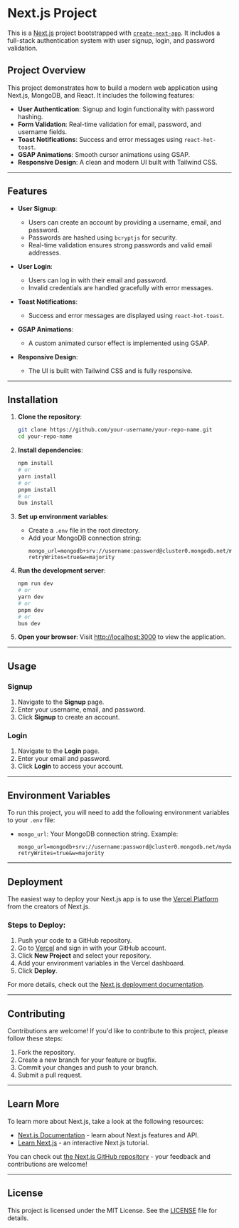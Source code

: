 
# Next.js Project

This is a [Next.js](https://nextjs.org) project bootstrapped with [`create-next-app`](https://nextjs.org/docs/app/api-reference/cli/create-next-app). It includes a full-stack authentication system with user signup, login, and password validation.

## Project Overview

This project demonstrates how to build a modern web application using Next.js, MongoDB, and React. It includes the following features:

- **User Authentication**: Signup and login functionality with password hashing.
- **Form Validation**: Real-time validation for email, password, and username fields.
- **Toast Notifications**: Success and error messages using `react-hot-toast`.
- **GSAP Animations**: Smooth cursor animations using GSAP.
- **Responsive Design**: A clean and modern UI built with Tailwind CSS.

---

## Features

- **User Signup**:
  - Users can create an account by providing a username, email, and password.
  - Passwords are hashed using `bcryptjs` for security.
  - Real-time validation ensures strong passwords and valid email addresses.

- **User Login**:
  - Users can log in with their email and password.
  - Invalid credentials are handled gracefully with error messages.

- **Toast Notifications**:
  - Success and error messages are displayed using `react-hot-toast`.

- **GSAP Animations**:
  - A custom animated cursor effect is implemented using GSAP.

- **Responsive Design**:
  - The UI is built with Tailwind CSS and is fully responsive.

---

## Installation

1. **Clone the repository**:
   ```bash
   git clone https://github.com/your-username/your-repo-name.git
   cd your-repo-name
   ```

2. **Install dependencies**:
   ```bash
   npm install
   # or
   yarn install
   # or
   pnpm install
   # or
   bun install
   ```

3. **Set up environment variables**:
   - Create a `.env` file in the root directory.
   - Add your MongoDB connection string:
     ```plaintext
     mongo_url=mongodb+srv://username:password@cluster0.mongodb.net/mydatabase?retryWrites=true&w=majority
     ```

4. **Run the development server**:
   ```bash
   npm run dev
   # or
   yarn dev
   # or
   pnpm dev
   # or
   bun dev
   ```

5. **Open your browser**:
   Visit [http://localhost:3000](http://localhost:3000) to view the application.

---

## Usage

### **Signup**
1. Navigate to the **Signup** page.
2. Enter your username, email, and password.
3. Click **Signup** to create an account.

### **Login**
1. Navigate to the **Login** page.
2. Enter your email and password.
3. Click **Login** to access your account.

---

## Environment Variables

To run this project, you will need to add the following environment variables to your `.env` file:

- `mongo_url`: Your MongoDB connection string.
  Example:
  ```plaintext
  mongo_url=mongodb+srv://username:password@cluster0.mongodb.net/mydatabase?retryWrites=true&w=majority
  ```

---

## Deployment

The easiest way to deploy your Next.js app is to use the [Vercel Platform](https://vercel.com/new?utm_medium=default-template&filter=next.js&utm_source=create-next-app&utm_campaign=create-next-app-readme) from the creators of Next.js.

### **Steps to Deploy**:
1. Push your code to a GitHub repository.
2. Go to [Vercel](https://vercel.com) and sign in with your GitHub account.
3. Click **New Project** and select your repository.
4. Add your environment variables in the Vercel dashboard.
5. Click **Deploy**.

For more details, check out the [Next.js deployment documentation](https://nextjs.org/docs/app/building-your-application/deploying).

---

## Contributing

Contributions are welcome! If you'd like to contribute to this project, please follow these steps:

1. Fork the repository.
2. Create a new branch for your feature or bugfix.
3. Commit your changes and push to your branch.
4. Submit a pull request.

---

## Learn More

To learn more about Next.js, take a look at the following resources:

- [Next.js Documentation](https://nextjs.org/docs) - learn about Next.js features and API.
- [Learn Next.js](https://nextjs.org/learn) - an interactive Next.js tutorial.

You can check out [the Next.js GitHub repository](https://github.com/vercel/next.js) - your feedback and contributions are welcome!

---

## License

This project is licensed under the MIT License. See the [LICENSE](LICENSE) file for details.
